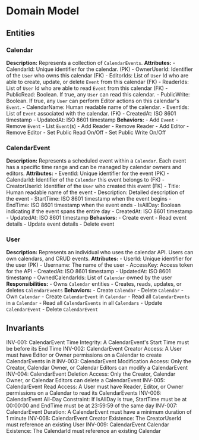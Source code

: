 # Domain Model

## Entities

### Calendar
**Description:** Represents a collection of `CalendarEvents`.
**Attributes:**
    - CalendarId: Unique identifier for the calendar. (PK)
    - OwnerUserId: Identifier of the `User` who owns this calendar (FK)
    - EditorIds: List of `User` Id who are able to create, update, or delete `Event` from this calendar (FK)
    - ReaderIds: List of `User` Id who are able to read `Event` from this calendar (FK)
    - PublicRead: Boolean. If true, any `User` can read this calendar.
    - PublicWrite: Boolean. If true, any `User` can perform Editor actions on this calendar's `Event`.
    - CalendarName: Human readable name of the calendar.
    - EventIds: List of `Event` associated with the calendar. (FK)
    - CreatedAt: ISO 8601 timestamp
    - UpdatedAt: ISO 8601 timestamp
**Behaviors:**
    - Add `Event`
    - Remove `Event`
    - List `Event`(s)
    - Add Reader
    - Remove Reader
    - Add Editor
    - Remove Editor
    - Set Public Read On/Off
    - Set Public Write On/Off

### CalendarEvent
**Description:** Represents a scheduled event within a `Calendar`. Each event has a specific time range and can be managed by calendar owners and editors.
**Attributes:**
    - EventId: Unique identifier for the event (PK)
    - CalendarId: Identifier of the `Calendar` this event belongs to (FK)
    - CreatorUserId: Identifier of the `User` who created this event (FK)
    - Title: Human readable name of the event
    - Description: Detailed description of the event
    - StartTime: ISO 8601 timestamp when the event begins
    - EndTime: ISO 8601 timestamp when the event ends
    - IsAllDay: Boolean indicating if the event spans the entire day
    - CreatedAt: ISO 8601 timestamp
    - UpdatedAt: ISO 8601 timestamp
**Behaviors:**
    - Create event
    - Read event details
    - Update event details
    - Delete event

### User
**Description:** Represents an individual who uses the calendar API. Users can own calendars, and CRUD events.
**Attributes:**
    - UserId: Unique identifier for the user (PK)
    - Username: The name of the user
    - AccessKey: Access token for the API
    - CreatedAt: ISO 8601 timestamp
    - UpdatedAt: ISO 8601 timestamp
    - OwnedCalendarIds: List of `Calendar` owned by the user
**Responsibilities:**
    - Owns `Calendar` entities
    - Creates, reads, updates, or deletes `CalendarEvents`
**Behaviors:**
    - Create `Calendar`
    - Delete `Calendar`
    - Own `Calendar`
    - Create `CalendarEvent` in `Calendar`
    - Read all `CalendarEvents` in a `Calendar`
    - Read all `CalendarEvents` in all `Calendars`
    - Update `CalendarEvent`
    - Delete `CalendarEvent`

## Invariants
INV-001: CalendarEvent Time Integrity: A CalendarEvent's Start Time must be before its End Time
INV-002: CalendarEvent Creator Access: A User must have Editor or Owner permissions on a Calendar to create CalendarEvents in it
INV-003: CalendarEvent Modification Access: Only the Creator, Calendar Owner, or Calendar Editors can modify a CalendarEvent
INV-004: CalendarEvent Deletion Access: Only the Creator, Calendar Owner, or Calendar Editors can delete a CalendarEvent
INV-005: CalendarEvent Read Access: A User must have Reader, Editor, or Owner permissions on a Calendar to read its CalendarEvents
INV-006: CalendarEvent All-Day Constraint: If IsAllDay is true, StartTime must be at 00:00:00 and EndTime must be at 23:59:59 of the same day
INV-007: CalendarEvent Duration: A CalendarEvent must have a minimum duration of 1 minute
INV-008: CalendarEvent Creator Existence: The CreatorUserId must reference an existing User
INV-009: CalendarEvent Calendar Existence: The CalendarId must reference an existing Calendar
